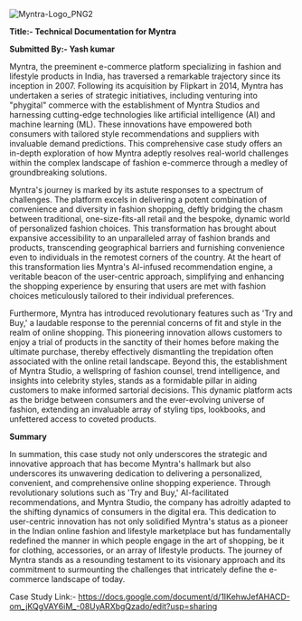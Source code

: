 


![Myntra-Logo_PNG2](https://github.com/yash-rewalia/Case-study-on-Myntra/assets/142087449/0914ff55-7634-4606-bfde-8332017f85d4)



**Title:- Technical Documentation for Myntra**

**Submitted By:- Yash kumar**

Myntra, the preeminent e-commerce platform specializing in fashion and lifestyle products in India, has traversed a remarkable trajectory since its inception in 2007. Following its acquisition by Flipkart in 2014, Myntra has undertaken a series of strategic initiatives, including venturing into "phygital" commerce with the establishment of Myntra Studios and harnessing cutting-edge technologies like artificial intelligence (AI) and machine learning (ML). These innovations have empowered both consumers with tailored style recommendations and suppliers with invaluable demand predictions. This comprehensive case study offers an in-depth exploration of how Myntra adeptly resolves real-world challenges within the complex landscape of fashion e-commerce through a medley of groundbreaking solutions.

Myntra's journey is marked by its astute responses to a spectrum of challenges. The platform excels in delivering a potent combination of convenience and diversity in fashion shopping, deftly bridging the chasm between traditional, one-size-fits-all retail and the bespoke, dynamic world of personalized fashion choices. This transformation has brought about expansive accessibility to an unparalleled array of fashion brands and products, transcending geographical barriers and furnishing convenience even to individuals in the remotest corners of the country. At the heart of this transformation lies Myntra's AI-infused recommendation engine, a veritable beacon of the user-centric approach, simplifying and enhancing the shopping experience by ensuring that users are met with fashion choices meticulously tailored to their individual preferences.

Furthermore, Myntra has introduced revolutionary features such as 'Try and Buy,' a laudable response to the perennial concerns of fit and style in the realm of online shopping. This pioneering innovation allows customers to enjoy a trial of products in the sanctity of their homes before making the ultimate purchase, thereby effectively dismantling the trepidation often associated with the online retail landscape. Beyond this, the establishment of Myntra Studio, a wellspring of fashion counsel, trend intelligence, and insights into celebrity styles, stands as a formidable pillar in aiding customers to make informed sartorial decisions. This dynamic platform acts as the bridge between consumers and the ever-evolving universe of fashion, extending an invaluable array of styling tips, lookbooks, and unfettered access to coveted products.


**Summary**

In summation, this case study not only underscores the strategic and innovative approach that has become Myntra's hallmark but also underscores its unwavering dedication to delivering a personalized, convenient, and comprehensive online shopping experience. Through revolutionary solutions such as 'Try and Buy,' AI-facilitated recommendations, and Myntra Studio, the company has adroitly adapted to the shifting dynamics of consumers in the digital era. This dedication to user-centric innovation has not only solidified Myntra's status as a pioneer in the Indian online fashion and lifestyle marketplace but has fundamentally redefined the manner in which people engage in the art of shopping, be it for clothing, accessories, or an array of lifestyle products. The journey of Myntra stands as a resounding testament to its visionary approach and its commitment to surmounting the challenges that intricately define the e-commerce landscape of today.


Case Study Link:-
https://docs.google.com/document/d/1IKehwJefAHACD-om_jKQgVAY6iM_-08UyARXbgQzado/edit?usp=sharing
